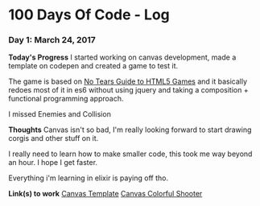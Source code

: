 # 100 Days Of Code - Log

### Day 1: March 24, 2017 

**Today's Progress**
I started working on canvas development, made a template on codepen and created a game to test it.

The game is based on [No Tears Guide to HTML5 Games](https://www.html5rocks.com/en/tutorials/canvas/notearsgame/) and it basically 
redoes most of it in es6 without using jquery and taking a composition + functional programming approach.

I missed Enemies and Collision

**Thoughts**
Canvas isn't so bad, I'm really looking forward to start drawing corgis and other stuff on it.

I really need to learn how to make smaller code, this took me way beyond an hour. I hope I get faster.

Everything i'm learning in elixir is paying off tho.


**Link(s) to work**
[Canvas Template](http://codepen.io/orliph/pen/qrKYze?editors=0010)
[Canvas Colorful Shooter](http://codepen.io/orliph/pen/VpddOW)